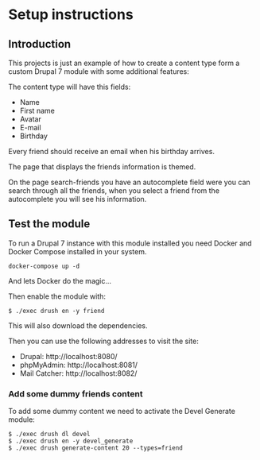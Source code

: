 # Setup instructions

## Introduction

This projects is just an example of how to create a content type form a custom
Drupal 7 module with some additional features:

The content type will have this fields:

- Name
- First name
- Avatar
- E-mail
- Birthday

Every friend should receive an email when his birthday arrives.

The page that displays the friends information is themed.

On the page search-friends you have an autocomplete field were you can search through
all the friends, when you select a friend from the autocomplete you will see his information.

## Test the module

To run a Drupal 7 instance with this module installed you need Docker and Docker Compose
installed in your system.

`docker-compose up -d`

And lets Docker do the magic...

Then enable the module with:

```
$ ./exec drush en -y friend
```

This will also download the dependencies.

Then you can use the following addresses to visit the site:

- Drupal: http://localhost:8080/
- phpMyAdmin: http://localhost:8081/
- Mail Catcher: http://localhost:8082/

### Add some dummy friends content

To add some dummy content we need to activate the Devel Generate module:

```
$ ./exec drush dl devel
$ ./exec drush en -y devel_generate
$ ./exec drush generate-content 20 --types=friend
```
